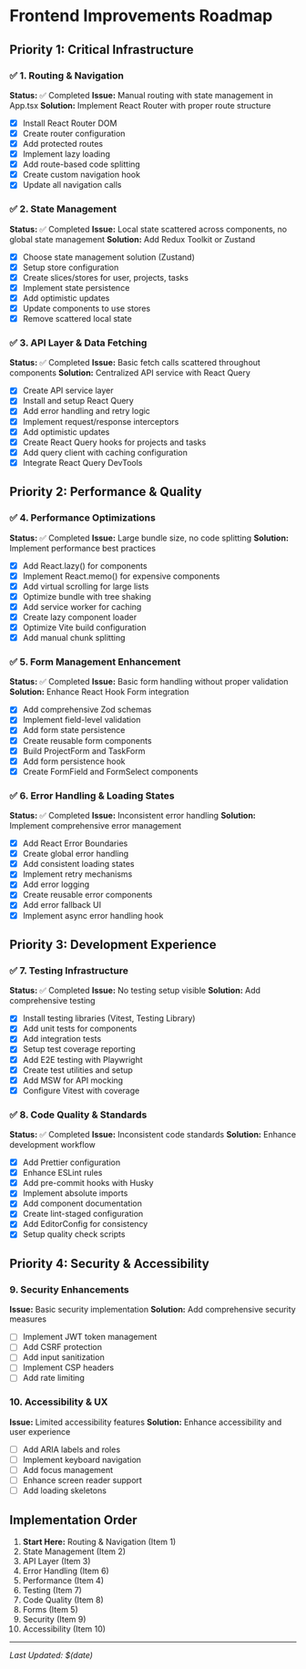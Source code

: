 # Frontend Improvements Roadmap

## Priority 1: Critical Infrastructure

### ✅ 1. Routing & Navigation

**Status:** ✅ Completed
**Issue:** Manual routing with state management in App.tsx
**Solution:** Implement React Router with proper route structure

- [x] Install React Router DOM
- [x] Create router configuration
- [x] Add protected routes
- [x] Implement lazy loading
- [x] Add route-based code splitting
- [x] Create custom navigation hook
- [x] Update all navigation calls

### ✅ 2. State Management

**Status:** ✅ Completed
**Issue:** Local state scattered across components, no global state management
**Solution:** Add Redux Toolkit or Zustand

- [x] Choose state management solution (Zustand)
- [x] Setup store configuration
- [x] Create slices/stores for user, projects, tasks
- [x] Implement state persistence
- [x] Add optimistic updates
- [x] Update components to use stores
- [x] Remove scattered local state

### ✅ 3. API Layer & Data Fetching

**Status:** ✅ Completed
**Issue:** Basic fetch calls scattered throughout components
**Solution:** Centralized API service with React Query

- [x] Create API service layer
- [x] Install and setup React Query
- [x] Add error handling and retry logic
- [x] Implement request/response interceptors
- [x] Add optimistic updates
- [x] Create React Query hooks for projects and tasks
- [x] Add query client with caching configuration
- [x] Integrate React Query DevTools

## Priority 2: Performance & Quality

### ✅ 4. Performance Optimizations

**Status:** ✅ Completed
**Issue:** Large bundle size, no code splitting
**Solution:** Implement performance best practices

- [x] Add React.lazy() for components
- [x] Implement React.memo() for expensive components
- [x] Add virtual scrolling for large lists
- [x] Optimize bundle with tree shaking
- [x] Add service worker for caching
- [x] Create lazy component loader
- [x] Optimize Vite build configuration
- [x] Add manual chunk splitting

### ✅ 5. Form Management Enhancement

**Status:** ✅ Completed
**Issue:** Basic form handling without proper validation
**Solution:** Enhance React Hook Form integration

- [x] Add comprehensive Zod schemas
- [x] Implement field-level validation
- [x] Add form state persistence
- [x] Create reusable form components
- [x] Build ProjectForm and TaskForm
- [x] Add form persistence hook
- [x] Create FormField and FormSelect components

### ✅ 6. Error Handling & Loading States

**Status:** ✅ Completed
**Issue:** Inconsistent error handling
**Solution:** Implement comprehensive error management

- [x] Add React Error Boundaries
- [x] Create global error handling
- [x] Add consistent loading states
- [x] Implement retry mechanisms
- [x] Add error logging
- [x] Create reusable error components
- [x] Add error fallback UI
- [x] Implement async error handling hook

## Priority 3: Development Experience

### ✅ 7. Testing Infrastructure

**Status:** ✅ Completed
**Issue:** No testing setup visible
**Solution:** Add comprehensive testing

- [x] Install testing libraries (Vitest, Testing Library)
- [x] Add unit tests for components
- [x] Add integration tests
- [x] Setup test coverage reporting
- [x] Add E2E testing with Playwright
- [x] Create test utilities and setup
- [x] Add MSW for API mocking
- [x] Configure Vitest with coverage

### ✅ 8. Code Quality & Standards

**Status:** ✅ Completed
**Issue:** Inconsistent code standards
**Solution:** Enhance development workflow

- [x] Add Prettier configuration
- [x] Enhance ESLint rules
- [x] Add pre-commit hooks with Husky
- [x] Implement absolute imports
- [x] Add component documentation
- [x] Create lint-staged configuration
- [x] Add EditorConfig for consistency
- [x] Setup quality check scripts

## Priority 4: Security & Accessibility

### 9. Security Enhancements

**Issue:** Basic security implementation
**Solution:** Add comprehensive security measures

- [ ] Implement JWT token management
- [ ] Add CSRF protection
- [ ] Add input sanitization
- [ ] Implement CSP headers
- [ ] Add rate limiting

### 10. Accessibility & UX

**Issue:** Limited accessibility features
**Solution:** Enhance accessibility and user experience

- [ ] Add ARIA labels and roles
- [ ] Implement keyboard navigation
- [ ] Add focus management
- [ ] Enhance screen reader support
- [ ] Add loading skeletons

## Implementation Order

1. **Start Here:** Routing & Navigation (Item 1)
2. State Management (Item 2)
3. API Layer (Item 3)
4. Error Handling (Item 6)
5. Performance (Item 4)
6. Testing (Item 7)
7. Code Quality (Item 8)
8. Forms (Item 5)
9. Security (Item 9)
10. Accessibility (Item 10)

---

_Last Updated: $(date)_
